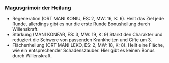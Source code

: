 ### Magusgrimoir der Heilung

* Regeneration (ORT MANI KONIU, ES: 2, MW: 16, K: 6). Heilt das Ziel jede Runde, allerdings gibt es nur die erste
Runde Bonusheilung durch Willenskraft.
* Stärkung (MANI KONFAR, ES: 3, MW: 19, K: 9) Stärkt den Charakter und reduziert die Schwere von passenden Krankheiten
und Gifte um 3.
* Flächenheilung (ORT MANI LEKO, ES: 2, MW: 18, K: 8). Heilt eine Fläche, wie ein entsprechender Schadenszauber. Hier
gibt es keinen Bonus durch Willenskraft.
